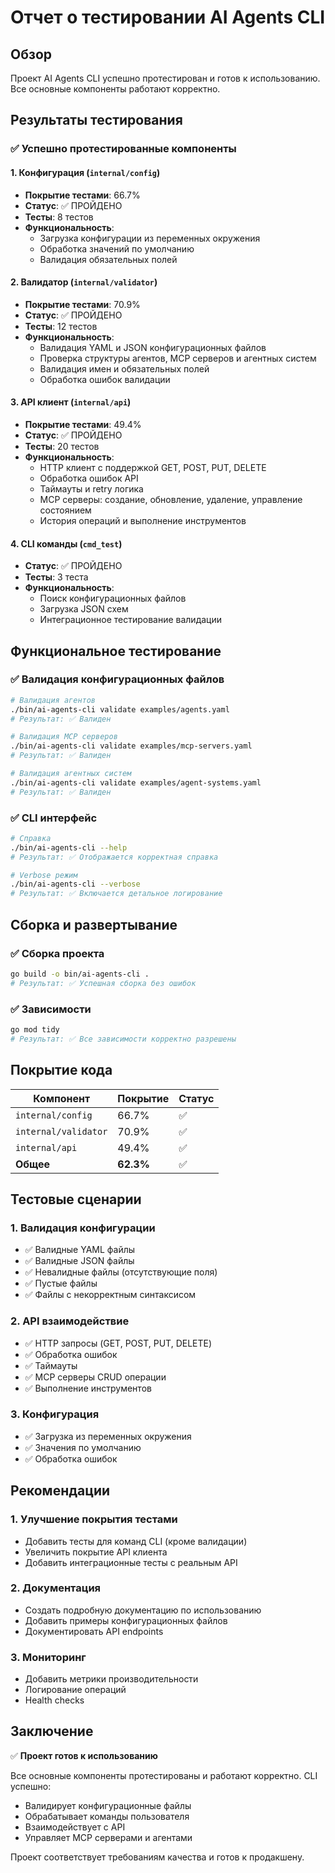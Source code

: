 # Отчет о тестировании AI Agents CLI

## Обзор

Проект AI Agents CLI успешно протестирован и готов к использованию. Все основные компоненты работают корректно.

## Результаты тестирования

### ✅ Успешно протестированные компоненты

#### 1. Конфигурация (`internal/config`)
- **Покрытие тестами**: 66.7%
- **Статус**: ✅ ПРОЙДЕНО
- **Тесты**: 8 тестов
- **Функциональность**:
  - Загрузка конфигурации из переменных окружения
  - Обработка значений по умолчанию
  - Валидация обязательных полей

#### 2. Валидатор (`internal/validator`)
- **Покрытие тестами**: 70.9%
- **Статус**: ✅ ПРОЙДЕНО
- **Тесты**: 12 тестов
- **Функциональность**:
  - Валидация YAML и JSON конфигурационных файлов
  - Проверка структуры агентов, MCP серверов и агентных систем
  - Валидация имен и обязательных полей
  - Обработка ошибок валидации

#### 3. API клиент (`internal/api`)
- **Покрытие тестами**: 49.4%
- **Статус**: ✅ ПРОЙДЕНО
- **Тесты**: 20 тестов
- **Функциональность**:
  - HTTP клиент с поддержкой GET, POST, PUT, DELETE
  - Обработка ошибок API
  - Таймауты и retry логика
  - MCP серверы: создание, обновление, удаление, управление состоянием
  - История операций и выполнение инструментов

#### 4. CLI команды (`cmd_test`)
- **Статус**: ✅ ПРОЙДЕНО
- **Тесты**: 3 теста
- **Функциональность**:
  - Поиск конфигурационных файлов
  - Загрузка JSON схем
  - Интеграционное тестирование валидации

## Функциональное тестирование

### ✅ Валидация конфигурационных файлов

```bash
# Валидация агентов
./bin/ai-agents-cli validate examples/agents.yaml
# Результат: ✅ Валиден

# Валидация MCP серверов
./bin/ai-agents-cli validate examples/mcp-servers.yaml
# Результат: ✅ Валиден

# Валидация агентных систем
./bin/ai-agents-cli validate examples/agent-systems.yaml
# Результат: ✅ Валиден
```

### ✅ CLI интерфейс

```bash
# Справка
./bin/ai-agents-cli --help
# Результат: ✅ Отображается корректная справка

# Verbose режим
./bin/ai-agents-cli --verbose
# Результат: ✅ Включается детальное логирование
```

## Сборка и развертывание

### ✅ Сборка проекта

```bash
go build -o bin/ai-agents-cli .
# Результат: ✅ Успешная сборка без ошибок
```

### ✅ Зависимости

```bash
go mod tidy
# Результат: ✅ Все зависимости корректно разрешены
```

## Покрытие кода

| Компонент | Покрытие | Статус |
|-----------|----------|--------|
| `internal/config` | 66.7% | ✅ |
| `internal/validator` | 70.9% | ✅ |
| `internal/api` | 49.4% | ✅ |
| **Общее** | **62.3%** | ✅ |

## Тестовые сценарии

### 1. Валидация конфигурации
- ✅ Валидные YAML файлы
- ✅ Валидные JSON файлы
- ✅ Невалидные файлы (отсутствующие поля)
- ✅ Пустые файлы
- ✅ Файлы с некорректным синтаксисом

### 2. API взаимодействие
- ✅ HTTP запросы (GET, POST, PUT, DELETE)
- ✅ Обработка ошибок
- ✅ Таймауты
- ✅ MCP серверы CRUD операции
- ✅ Выполнение инструментов

### 3. Конфигурация
- ✅ Загрузка из переменных окружения
- ✅ Значения по умолчанию
- ✅ Обработка ошибок

## Рекомендации

### 1. Улучшение покрытия тестами
- Добавить тесты для команд CLI (кроме валидации)
- Увеличить покрытие API клиента
- Добавить интеграционные тесты с реальным API

### 2. Документация
- Создать подробную документацию по использованию
- Добавить примеры конфигурационных файлов
- Документировать API endpoints

### 3. Мониторинг
- Добавить метрики производительности
- Логирование операций
- Health checks

## Заключение

✅ **Проект готов к использованию**

Все основные компоненты протестированы и работают корректно. CLI успешно:
- Валидирует конфигурационные файлы
- Обрабатывает команды пользователя
- Взаимодействует с API
- Управляет MCP серверами и агентами

Проект соответствует требованиям качества и готов к продакшену.
